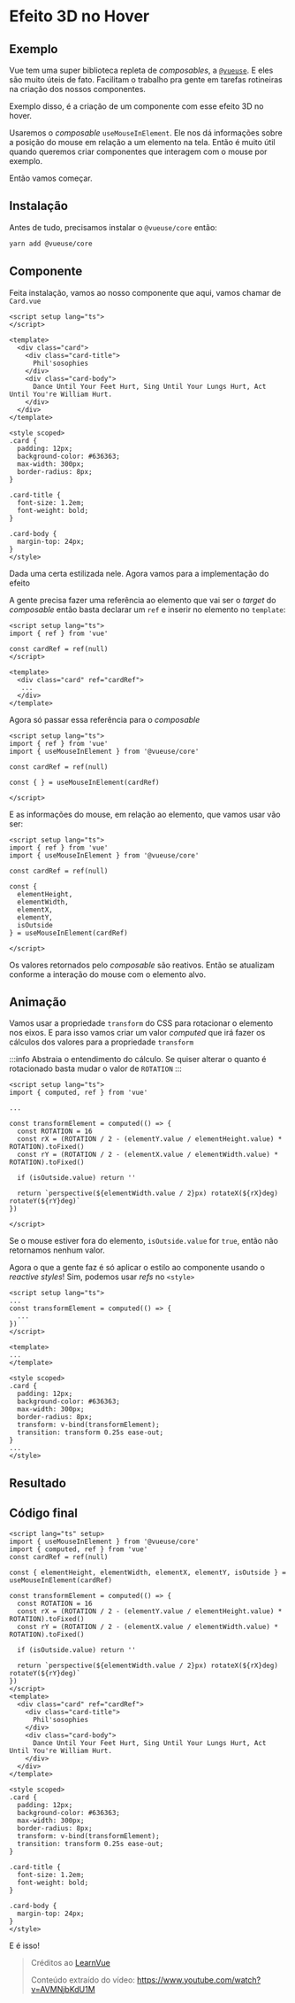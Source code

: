 <script setup lang="ts">
import Hover3D from '../../../components/Hover3D.vue';
</script>

# Efeito 3D no Hover

## Exemplo

<Hover3D style="margin: 10px;" />

Vue tem uma super biblioteca repleta de _composables_, a [`@vueuse`](https://vueuse.org/). E eles são muito úteis de fato. Facilitam o trabalho pra gente em tarefas rotineiras na criação dos nossos componentes.

Exemplo disso, é a criação de um componente com esse efeito 3D no hover.

Usaremos o _composable_ `useMouseInElement`. Ele nos dá informações sobre a posição do mouse em relação a um elemento na tela. Então é muito útil quando queremos criar componentes que interagem com o mouse por exemplo.

Então vamos começar.

## Instalação

Antes de tudo, precisamos instalar o `@vueuse/core` então:

```bash
yarn add @vueuse/core
```

## Componente

Feita instalação, vamos ao nosso componente que aqui, vamos chamar de `Card.vue`

```vue
<script setup lang="ts">
</script>

<template>
  <div class="card">
    <div class="card-title">
      Phil'sosophies
    </div>
    <div class="card-body">
      Dance Until Your Feet Hurt, Sing Until Your Lungs Hurt, Act Until You're William Hurt.
    </div>
  </div>
</template>

<style scoped>
.card {
  padding: 12px;
  background-color: #636363;
  max-width: 300px;
  border-radius: 8px;
}

.card-title {
  font-size: 1.2em;
  font-weight: bold;
}

.card-body {
  margin-top: 24px;
}
</style>
```

Dada uma certa estilizada nele. Agora vamos para a implementação do efeito

A gente precisa fazer uma referência ao elemento que vai ser o _target_ do _composable_ então basta declarar um `ref` e inserir no elemento no `template`:

```vue{4,8}
<script setup lang="ts">
import { ref } from 'vue'

const cardRef = ref(null)
</script>

<template>
  <div class="card" ref="cardRef">
   ...
  </div>
</template>
```

Agora só passar essa referência para o _composable_

```vue{3,7}
<script setup lang="ts">
import { ref } from 'vue'
import { useMouseInElement } from '@vueuse/core'

const cardRef = ref(null)

const { } = useMouseInElement(cardRef)

</script>
```

E as informações do mouse, em relação ao elemento, que vamos usar vão ser:

```vue{8-12}
<script setup lang="ts">
import { ref } from 'vue'
import { useMouseInElement } from '@vueuse/core'

const cardRef = ref(null)

const {
  elementHeight,
  elementWidth,
  elementX,
  elementY,
  isOutside
} = useMouseInElement(cardRef)

</script>
```

Os valores retornados pelo _composable_ são reativos. Então se atualizam conforme a interação do mouse com o elemento alvo.

## Animação

Vamos usar a propriedade `transform` do CSS para rotacionar o elemento nos eixos. E para isso vamos criar um valor _computed_ que irá fazer os cálculos dos valores para a propriedade `transform`

:::info
Abstraia o entendimento do cálculo. Se quiser alterar o quanto é rotacionado basta mudar o valor de `ROTATION`
:::

```vue{6-14}
<script setup lang="ts">
import { computed, ref } from 'vue'

...

const transformElement = computed(() => {
  const ROTATION = 16
  const rX = (ROTATION / 2 - (elementY.value / elementHeight.value) * ROTATION).toFixed()
  const rY = (ROTATION / 2 - (elementX.value / elementWidth.value) * ROTATION).toFixed()

  if (isOutside.value) return ''

  return `perspective(${elementWidth.value / 2}px) rotateX(${rX}deg) rotateY(${rY}deg)`
})

</script>
```

Se o mouse estiver fora do elemento, `isOutside.value` for `true`, então não retornamos nenhum valor.

Agora o que a gente faz é só aplicar o estilo ao componente usando o _reactive styles_! Sim, podemos usar _refs_ no `<style>`

```vue{3,18-19}
<script setup lang="ts">
...
const transformElement = computed(() => {
  ...
})
</script>

<template>
...
</template>

<style scoped>
.card {
  padding: 12px;
  background-color: #636363;
  max-width: 300px;
  border-radius: 8px;
  transform: v-bind(transformElement);
  transition: transform 0.25s ease-out;
}
...
</style>
```

## Resultado

<Hover3D />

## Código final

```vue
<script lang="ts" setup>
import { useMouseInElement } from '@vueuse/core'
import { computed, ref } from 'vue'
const cardRef = ref(null)

const { elementHeight, elementWidth, elementX, elementY, isOutside } = useMouseInElement(cardRef)

const transformElement = computed(() => {
  const ROTATION = 16
  const rX = (ROTATION / 2 - (elementY.value / elementHeight.value) * ROTATION).toFixed()
  const rY = (ROTATION / 2 - (elementX.value / elementWidth.value) * ROTATION).toFixed()

  if (isOutside.value) return ''

  return `perspective(${elementWidth.value / 2}px) rotateX(${rX}deg) rotateY(${rY}deg)`
})
</script>
<template>
  <div class="card" ref="cardRef">
    <div class="card-title">
      Phil'sosophies
    </div>
    <div class="card-body">
      Dance Until Your Feet Hurt, Sing Until Your Lungs Hurt, Act Until You're William Hurt.
    </div>
  </div>
</template>

<style scoped>
.card {
  padding: 12px;
  background-color: #636363;
  max-width: 300px;
  border-radius: 8px;
  transform: v-bind(transformElement);
  transition: transform 0.25s ease-out;
}

.card-title {
  font-size: 1.2em;
  font-weight: bold;
}

.card-body {
  margin-top: 24px;
}
</style>
```

E é isso!

> Créditos ao [LearnVue](https://learnvue.co/)
>
> Conteúdo extraído do vídeo: https://www.youtube.com/watch?v=AVMNjbKdU1M

